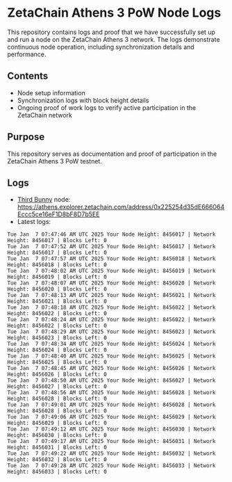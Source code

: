 # ZetaChain Athens 3 PoW Node Logs
This repository contains logs and proof that we have successfully set up and run a node on the ZetaChain Athens 3 network. The logs demonstrate continuous node operation, including synchronization details and performance.

## Contents
- Node setup information
- Synchronization logs with block height details
- Ongoing proof of work logs to verify active participation in the ZetaChain network

## Purpose
This repository serves as documentation and proof of participation in the ZetaChain Athens 3 PoW testnet.

## Logs

- [Third Bunny](https://thirdbunny.xyz/) node: https://athens.explorer.zetachain.com/address/0x225254d35dE666064Eccc5ce16eF1D8bF8D7b5EE
- Latest logs:
```
Tue Jan  7 07:47:46 AM UTC 2025 Your Node Height: 8456017 | Network Height: 8456017 | Blocks Left: 0
Tue Jan  7 07:47:52 AM UTC 2025 Your Node Height: 8456017 | Network Height: 8456017 | Blocks Left: 0
Tue Jan  7 07:47:57 AM UTC 2025 Your Node Height: 8456018 | Network Height: 8456018 | Blocks Left: 0
Tue Jan  7 07:48:02 AM UTC 2025 Your Node Height: 8456019 | Network Height: 8456019 | Blocks Left: 0
Tue Jan  7 07:48:07 AM UTC 2025 Your Node Height: 8456020 | Network Height: 8456020 | Blocks Left: 0
Tue Jan  7 07:48:13 AM UTC 2025 Your Node Height: 8456021 | Network Height: 8456021 | Blocks Left: 0
Tue Jan  7 07:48:18 AM UTC 2025 Your Node Height: 8456022 | Network Height: 8456022 | Blocks Left: 0
Tue Jan  7 07:48:24 AM UTC 2025 Your Node Height: 8456022 | Network Height: 8456022 | Blocks Left: 0
Tue Jan  7 07:48:29 AM UTC 2025 Your Node Height: 8456023 | Network Height: 8456023 | Blocks Left: 0
Tue Jan  7 07:48:34 AM UTC 2025 Your Node Height: 8456024 | Network Height: 8456024 | Blocks Left: 0
Tue Jan  7 07:48:40 AM UTC 2025 Your Node Height: 8456025 | Network Height: 8456025 | Blocks Left: 0
Tue Jan  7 07:48:45 AM UTC 2025 Your Node Height: 8456026 | Network Height: 8456026 | Blocks Left: 0
Tue Jan  7 07:48:50 AM UTC 2025 Your Node Height: 8456027 | Network Height: 8456027 | Blocks Left: 0
Tue Jan  7 07:48:56 AM UTC 2025 Your Node Height: 8456028 | Network Height: 8456028 | Blocks Left: 0
Tue Jan  7 07:49:01 AM UTC 2025 Your Node Height: 8456028 | Network Height: 8456028 | Blocks Left: 0
Tue Jan  7 07:49:06 AM UTC 2025 Your Node Height: 8456029 | Network Height: 8456029 | Blocks Left: 0
Tue Jan  7 07:49:12 AM UTC 2025 Your Node Height: 8456030 | Network Height: 8456030 | Blocks Left: 0
Tue Jan  7 07:49:17 AM UTC 2025 Your Node Height: 8456031 | Network Height: 8456031 | Blocks Left: 0
Tue Jan  7 07:49:22 AM UTC 2025 Your Node Height: 8456032 | Network Height: 8456032 | Blocks Left: 0
Tue Jan  7 07:49:28 AM UTC 2025 Your Node Height: 8456033 | Network Height: 8456033 | Blocks Left: 0
```
